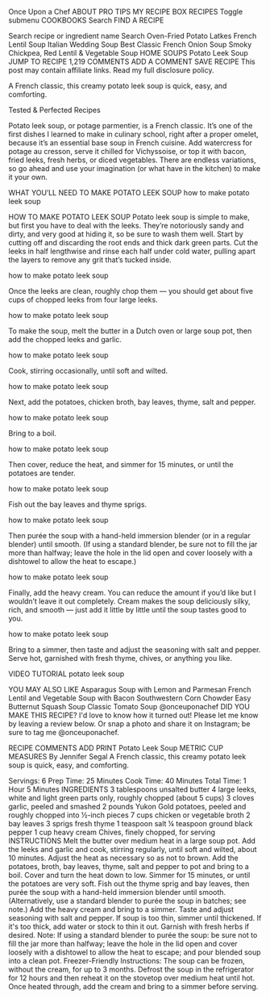 Once Upon a Chef
ABOUT
PRO TIPS
MY RECIPE BOX
RECIPES
Toggle submenu
COOKBOOKS
Search
FIND A RECIPE

Search recipe or ingredient name
Search
Oven-Fried Potato Latkes
French Lentil Soup
Italian Wedding Soup
Best Classic French Onion Soup
Smoky Chickpea, Red Lentil & Vegetable Soup
HOME  SOUPS
Potato Leek Soup
JUMP TO RECIPE
1,219 COMMENTS
ADD A COMMENT
SAVE RECIPE
This post may contain affiliate links. Read my full disclosure policy.

A French classic, this creamy potato leek soup is quick, easy, and comforting.


Tested & Perfected Recipes

Potato leek soup, or potage parmentier, is a French classic. It’s one of the first dishes I learned to make in culinary school, right after a proper omelet, because it’s an essential base soup in French cuisine. Add watercress for potage au cresson, serve it chilled for Vichyssoise, or top it with bacon, fried leeks, fresh herbs, or diced vegetables. There are endless variations, so go ahead and use your imagination (or what have in the kitchen) to make it your own.

WHAT YOU’LL NEED TO MAKE POTATO LEEK SOUP
how to make potato leek soup

HOW TO MAKE POTATO LEEK SOUP
Potato leek soup is simple to make, but first you have to deal with the leeks. They’re notoriously sandy and dirty, and very good at hiding it, so be sure to wash them well. Start by cutting off and discarding the root ends and thick dark green parts. Cut the leeks in half lengthwise and rinse each half under cold water, pulling apart the layers to remove any grit that’s tucked inside.

how to make potato leek soup

Once the leeks are clean, roughly chop them — you should get about five cups of chopped leeks from four large leeks.

how to make potato leek soup

To make the soup, melt the butter in a Dutch oven or large soup pot, then add the chopped leeks and garlic.

how to make potato leek soup

Cook, stirring occasionally, until soft and wilted.

how to make potato leek soup

Next, add the potatoes, chicken broth, bay leaves, thyme, salt and pepper.

how to make potato leek soup

Bring to a boil.

how to make potato leek soup

Then cover, reduce the heat, and simmer for 15 minutes, or until the potatoes are tender.

how to make potato leek soup

Fish out the bay leaves and thyme sprigs.

how to make potato leek soup

Then purée the soup with a hand-held immersion blender (or in a regular blender) until smooth.  (If using a standard blender, be sure not to fill the jar more than halfway; leave the hole in the lid open and cover loosely with a dishtowel to allow the heat to escape.)

how to make potato leek soup

Finally, add the heavy cream. You can reduce the amount if you’d like but I wouldn’t leave it out completely. Cream makes the soup deliciously silky, rich, and smooth — just add it little by little until the soup tastes good to you.

how to make potato leek soup

Bring to a simmer, then taste and adjust the seasoning with salt and pepper. Serve hot, garnished with fresh thyme, chives, or anything you like.

VIDEO TUTORIAL
potato leek soup

YOU MAY ALSO LIKE
Asparagus Soup with Lemon and Parmesan
French Lentil and Vegetable Soup with Bacon
Southwestern Corn Chowder
Easy Butternut Squash Soup
Classic Tomato Soup
@onceuponachef
DID YOU MAKE THIS RECIPE?
I'd love to know how it turned out! Please let me know by leaving a review below. Or snap a photo and share it on Instagram; be sure to tag me @onceuponachef.

RECIPE
COMMENTS
ADD
PRINT
Potato Leek Soup
METRIC 
 CUP MEASURES
By Jennifer Segal
A French classic, this creamy potato leek soup is quick, easy, and comforting.

Servings: 6
Prep Time: 25 Minutes
Cook Time: 40 Minutes
Total Time: 1 Hour 5 Minutes
INGREDIENTS
3 tablespoons unsalted butter
4 large leeks, white and light green parts only, roughly chopped (about 5 cups)
3 cloves garlic, peeled and smashed
2 pounds Yukon Gold potatoes, peeled and roughly chopped into ½-inch pieces
7 cups chicken or vegetable broth
2 bay leaves
3 sprigs fresh thyme
1 teaspoon salt
¼ teaspoon ground black pepper
1 cup heavy cream
Chives, finely chopped, for serving
INSTRUCTIONS
Melt the butter over medium heat in a large soup pot. Add the leeks and garlic and cook, stirring regularly, until soft and wilted, about 10 minutes. Adjust the heat as necessary so as not to brown.
Add the potatoes, broth, bay leaves, thyme, salt and pepper to pot and bring to a boil. Cover and turn the heat down to low. Simmer for 15 minutes, or until the potatoes are very soft.
Fish out the thyme sprig and bay leaves, then purée the soup with a hand-held immersion blender until smooth. (Alternatively, use a standard blender to purée the soup in batches; see note.) Add the heavy cream and bring to a simmer. Taste and adjust seasoning with salt and pepper. If soup is too thin, simmer until thickened. If it's too thick, add water or stock to thin it out. Garnish with fresh herbs if desired.
Note: If using a standard blender to purée the soup: be sure not to fill the jar more than halfway; leave the hole in the lid open and cover loosely with a dishtowel to allow the heat to escape; and pour blended soup into a clean pot.
Freezer-Friendly Instructions: The soup can be frozen, without the cream, for up to 3 months. Defrost the soup in the refrigerator for 12 hours and then reheat it on the stovetop over medium heat until hot. Once heated through, add the cream and bring to a simmer before serving.